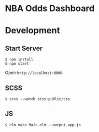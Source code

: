 NBA Odds Dashboard
==================

# Development

## Start Server

```
$ npm install
$ npm start
```

Open `http://localhost:8000`

## SCSS

```
$ scss --watch scss:public/css
```

## JS

```
$ elm make Main.elm --output app.js
```
